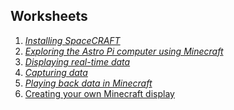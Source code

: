 




## Worksheets
1. *[Installing SpaceCRAFT](installspacecraft.md)*
2. *[Exploring the Astro Pi computer using Minecraft](interactiveastropi.md)*
3. *[Displaying real-time data](displayingrealtimedata.md)*
4. *[Capturing data](capturingdata.md)*
5. *[Playing back data in Minecraft](playbackdata.md)*
6. [Creating your own Minecraft display](minecraftdisplay.md)
